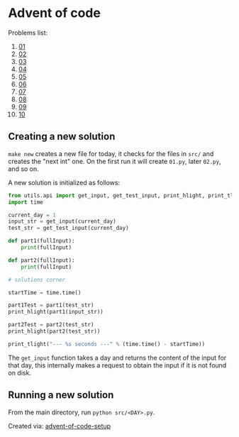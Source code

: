 # Advent of code
Problems list:
1. [01](https://github.com/nrsherr2/advent-of-code-2023-python/blob/main/src/01.py)
2. [02](https://github.com/nrsherr2/advent-of-code-2023-python/blob/main/src/02.py)
3. [03](https://github.com/nrsherr2/advent-of-code-2023-python/blob/main/src/03.py)
4. [04](https://github.com/nrsherr2/advent-of-code-2023-python/blob/main/src/04.py)
5. [05](https://github.com/nrsherr2/advent-of-code-2023-python/blob/main/src/05.py)
6. [06](https://github.com/nrsherr2/advent-of-code-2023-python/blob/main/src/06.py)
7. [07](https://github.com/nrsherr2/advent-of-code-2023-python/blob/main/src/07.py)
8. [08](https://github.com/nrsherr2/advent-of-code-2023-python/blob/main/src/08.py)
9. [09](https://github.com/nrsherr2/advent-of-code-2023-python/blob/main/src/09.py)
10. [10](https://github.com/nrsherr2/advent-of-code-2023-python/blob/main/src/10.py) 
## Creating a new solution

```make new``` creates a new file for today, it checks for the files in `src/` and creates the "next int" one. On the first run it will create `01.py`, later `02.py`, and so on.

A new solution is initialized as follows: 
```python
from utils.api import get_input, get_test_input, print_hlight, print_tlight
import time

current_day = 1
input_str = get_input(current_day)
test_str = get_test_input(current_day)

def part1(fullInput):
    print(fullInput)

def part2(fullInput):
    print(fullInput)

# solutions corner

startTime = time.time()

part1Test = part1(test_str)
print_hlight(part1(input_str))

part2Test = part2(test_str)
print_hlight(part2(test_str))

print_tlight("--- %s seconds ---" % (time.time() - startTime))

```
The `get_input` function takes a day and returns the content of the input for that day, this internally makes a request to obtain the input if it is not found on disk. 

## Running a new solution

From the main directory, run `python src/<DAY>.py`.
        

Created via: [advent-of-code-setup](https://github.com/tomfran/advent-of-code-setup)